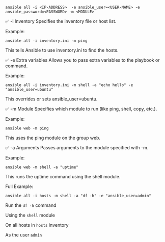 ```
ansible all -i <IP-ADDRESS>  -e ansible_user=<USER-NAME> -e ansible_password=<PASSWORD> -m <MODULE> 
```

✅ -i
Inventory
Specifies the inventory file or host list.

Example:
```
ansible all -i inventory.ini -m ping
```
This tells Ansible to use inventory.ini to find the hosts.


✅ -e
Extra variables
Allows you to pass extra variables to the playbook or command.

Example:
```
ansible all -i inventory.ini -m shell -a "echo hello" -e "ansible_user=ubuntu"
```
This overrides or sets ansible_user=ubuntu.


✅ -m
Module
Specifies which module to run (like ping, shell, copy, etc.).

Example:
```
ansible web -m ping
```
This uses the ping module on the group web.


✅ -a
Arguments
Passes arguments to the module specified with -m.

Example:
```
ansible web -m shell -a "uptime"
```
This runs the uptime command using the shell module.


Full Example:
```
ansible all -i hosts -m shell -a "df -h" -e "ansible_user=admin"
```
Run the `df -h` command

Using the `shell` module

On all hosts in `hosts` inventory

As the user `admin`
